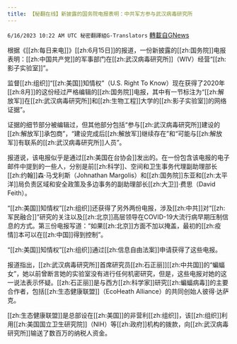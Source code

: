 ```yaml
---
title: 【秘翻在线】新披露的国务院电报表明：中共军方参与武汉病毒研究所
---
```

`6/16/2023 10:22 AM UTC 秘密翻譯組G-Translators` [轉載自GNews](https://gnews.org/articles/1388545)

根据《[[zh:每日来电]]》[[zh:6月15日]]的报道，一份新披露的[[zh:国务院]]电报表明：[[zh:中国共产党]]的军事部门在[[zh:武汉病毒研究所]]（WIV）经营“[[zh:影子实验室]]”。

监督[[zh:组织]]“[[zh:美国]]知情权”（U.S. Right To Know）现在获得了2020年[[zh:8月]]的这份经过严格编辑的[[zh:国务院]]电报，其中有一节标注为“[[zh:解放军]]在[[zh:武汉病毒研究所]]和[[zh:生物工程]]大学的[[zh:影子实验室]]的网络证据”。

证据的细节部分被编辑过，但其他部分包括“参与[[zh:武汉病毒研究所]]建设的[[zh:解放军]]承包商”，“建设完成后[[zh:解放军]]继续存在”和“可能与[[zh:解放军]]有联系的[[zh:武汉病毒研究所]]人员”。

报道说，该电报似乎是通过[[zh:美国在台协会]]发出的。在一份包含该电报的电子邮件中提到的一些人，分别是前[[zh:科学]]、空间和卫生事务代理副助理部长[[zh:约翰]]森·马戈利斯（Johnathan Margolis）和[[zh:国务院]]东亚和[[zh:太平洋]]局负责区域和安全政策及多边事务的副助理部长[[zh:大卫]]·费思（David Feith）。

“[[zh:美国]]知情权”[[zh:组织]]还获得了另外两份电报，涉及[[zh:中共]]对“[[zh:军民融合]]”研究的关注以及[[zh:北京]]高层领导在COVID-19大流行病早期压制信息的方式。第三份电报写道：“如果[[zh:北京]]方面不加以掩盖，最初的[[zh:疫情]]本可以在[[zh:中国]]得到控制”。

“[[zh:美国]]知情权”[[zh:组织]]通过[[zh:信息自由法案]]申请获得了这些电报。

报道指出，[[zh:武汉病毒研究所]]首席研究员[[zh:石正丽]][[zh:中共国]]的“蝙蝠女”，她以前曾断言她的实验室没有进行任何机密研究，但是，这些电报对她的这一说法表示怀疑。[[zh:石正丽]]是与西方[[zh:科学家]]研究[[zh:蝙蝠病毒]]的主要合作者，包括[[zh:生态健康联盟]]（EcoHeath Alliance）的共同创始人彼得·达萨克。

[[zh:生态健康联盟]]是总部设在[[zh:美国]]的非营利[[zh:组织]]，该[[zh:组织]]利用[[zh:美国国立卫生研究院]]（NIH）等[[zh:政府]]机构的拨款，向[[zh:武汉病毒研究所]]输送了数百万的纳税人资金。
